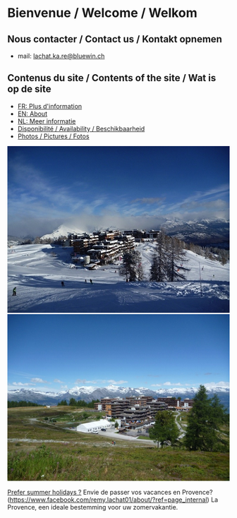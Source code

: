 <link rel="shortcut icon" type="image/png" href="/favicon.png">

# Bienvenue / Welcome / Welkom

## Nous contacter / Contact us / Kontakt opnemen

- mail: [lachat.ka.re@bluewin.ch](lachat.ka.re@bluewin.ch)

## Contenus du site / Contents of the site / Wat is op de site

- [FR: Plus d'information](about_fr.md)
- [EN: About](about_en.md)
- [NL: Meer informatie](about_nl.md)
- [Disponibilité / Availability / Beschikbaarheid](agenda.md)
- [Photos / Pictures / Fotos](images.md)

![Thyon en hiver](images/thyon_hiver.jpg)
![Thyon en été](images/thyon_ete.jpg)

[Prefer summer holidays ?](https://www.facebook.com/remy.lachat01/about/?ref=page_internal)
Envie de passer vos vacances en Provence?
(https://www.facebook.com/remy.lachat01/about/?ref=page_internal)
La Provence, een ideale bestemming voor uw zomervakantie.
<!--stackedit_data:
eyJoaXN0b3J5IjpbLTE3NzA5NTc0MDksLTE3NDUxNzQ4MjhdfQ
==
-->
